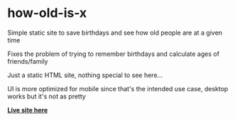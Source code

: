 # how-old-is-x

Simple static site to save birthdays and see how old people are at a given time

Fixes the problem of trying to remember birthdays and calculate ages of friends/family

Just a static HTML site, nothing special to see here...

UI is more optimized for mobile since that's the intended use case, desktop works but it's not as pretty

**[Live site here](https://joshgrib.github.io/how-old-is-x/)**
